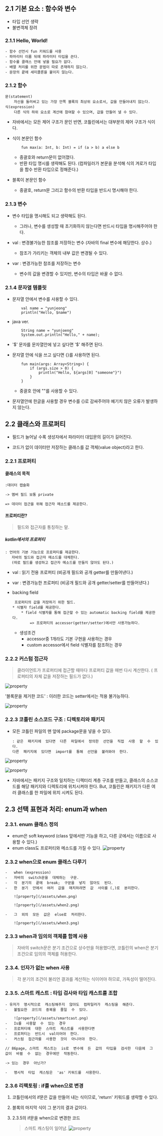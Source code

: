 ## 2.1 기본 요소 : 함수와 변수
- 타입 선언 생략
- 불변객체 장려

### 2.1.1 Hello, World!
	- 함수 선언시 fun 키워드를 사용
	- 파마리터 이름 뒤에 파라미터 타입을 쓴다.
	- 함수를 클래스 안에 넣을 필요가 없다.
	- 배열 처리를 위한 문법이 따로 존재하지 않는다.
	- 문장의 끝에 세미콜론을 붙이지 않는다.

### 2.1.2 함수
	문(statement)
		자신을 둘러싸고 있는 가장 안쪽 블록의 최상위 요소로서, 값을 만들어내지 않는다.
	식(expression)
		다른 식의 하위 요소로 계산에 참여할 수 있으며, 값을 만들어 낼 수 있다.

* 자바에서는 모든 제어 구조가 문인 반면, 코틀린에서는 대부분의 제어 구조가 식이다.

* 식이 본문인 함수
	``` 
		fun max(a: Int, b: Int) = if (a > b) a else b
	```
	* 중괄호와 return문이 없어졌다.
	* 반환 타입 명시를 생략해도 된다. 
	(컴파일러가 본문을 분석해 식의 겨로가 타입을 함수 반환 타입으로 정해준다.)
* 블록이 본문인 함수
	* 중괄호, return문 그리고 함수의 반환 타입을 반드시 명시해야 한다.

### 2.1.3 변수
* 변수 타입을 명시해도 되고 생략해도 된다.
	- 그러나, 변수를 생성할 때 초기화하지 않는다면 반드시 타입을 명시해주어야 한다.

* val : 변경불가능한 참조를 저장하는 변수 
		(자바의 final 변수에 해당한다. 상수.)
	- 참조가 가리키는 객체의 내부 값은 변경될 수 있다.

* var : 변경가능한 참조를 저장하는 변수
	- 변수의 값을 변경할 수 있지만, 변수의 타입은 바꿀 수 없다.

### 2.1.4 문자열 템플릿
* 문자열 안에서 변수를 사용할 수 있다.
	```
		val name = "yunjeong"
		println("Hello, $name")
	```
* java ver.
	```
		String name = "yunjoeng"
		System.out.println("Hello," + name);
	```

* '$' 문자를 문자열안에 넣고 싶다면 '\$' 해주면 된다.
* 문자열 안에 식을 쓰고 싶다면 {}를 사용하면 된다.
	``` 
		fun main(args: Array<String>) {
			if (args.size > 0) {
				println("Hello, ${args[0] "someone"}")
			}
		}
	```
	- 중괄호 안에 ""를 사용할 수 있다.

* 문자열안에 한글을 사용할 경우 변수를 {}로 감싸주어야 예기치 않은 오류가 발생하지 않는다.


## 2.2 클래스와 프로퍼티

- 필드가 늘어날 수록 생성자에서 파라미터 대입문의 길이가 길어진다.

- 코드가 없이 데이터만 저장하는 클래스를 값 객체(value object)라고 한다.

### 2.2.1 프로퍼티

#### 클래스의 목적

	:데이터 캡슐화

	-> 멤버 필드 보통 private

	=> 데이터 접근을 위해 접근자 메소드를 제공한다.

#### 프로퍼티란?
> 필드와 접근자를 통칭하는 말.

##### kotlin에서의 프로퍼티 
	: 언어의 기본 기능으로 프로퍼티를 제공한다.
	   자바의 필드와 접근자 메소드를 대체한다.
	   (따로 필드를 생성하고 접근자 메소드를 만들지 않아도 된다.)

-  val : 읽기 전용 프로퍼티
	(비공개 필드와 공개 getter를 만들어낸다.)

- var : 변경가능한 프로퍼티
	(비공개 필드와 공개 getter/setter를 만들어낸다.)

* backing field
	```
	 프로퍼티의 값을 저장하기 위한 필드.
	* 식별자 field를 제공한다.
		* field 식별자를 통해 접근할 수 있는 automatic backing field를 제공한다.
			=> 프로퍼티의 accessor(getter/setter)에서만 사용가능하다.
	```
	
	* 생성조건
		*   accessor중 1개라도 기본 구현을 사용하는 경우
		* custom accessor에서 field 식별자를 참조하는 경우

### 2.2.2 커스텀 접근자
>클라이언트가 프로퍼티에 접근할 때마다 프로퍼티 값을 매번 다시 계산한다.
	( 프로퍼티의 자체 값을 저장하는 필드가 없다.)

![property](/_posts/kotlin/assets/커스텀접근자.png)

'블록문을  제거한  코드'
	: 이러한  코드는 setter에서는  적용  불가능하다.

![property](/_posts/kotlin/assets/커스텀접근자2.png)

### 2.2.3 코틀린  소스코드  구조 : 디렉토리와  패키지

-   모든  코틀린  파일의  맨  앞에  package문을  넣을  수  있다.

		: 같은  패키지에  있다면  다른  파일에서  정의한  선언을  직접  사용  할  수  있다.
		다른  패키지에  있다면  import를  통해  선언을  불러와야  한다.

![property](/_posts/kotlin/assets/패키지.png)

![property](/_posts/kotlin/assets/패키지2.png)
-   자바에서는  패키지  구조와  일치하는  디렉터리  계층  구조를  만들고, 클래스의  소스코드를  해당  패키지와  디렉토리에  위치시켜야  한다.
	But, 코틀린은  패키지가  다른  여러  클래스를  한  파일에  위치  시켜도  된다.

## 2.3 선택  표현과  처리: enum과  when

### 2.3.1. enum  클래스  정의

-   enum은  soft keyword (class 앞에서만  기능을  하고, 다른  곳에서는  이름으로  사용할  수  있다.)
-   enum class도  프로퍼티와  메소드를  가질  수  있다.
![property](/_posts/kotlin/assets/enum.png)

### 2.3.2 when으로  enum 클래스  다루기

	-   when (expression)
	-   자바의  switch문을  대체하는  구문.
	-   각  분기의  끝에  break;  구문을  넣지  않아도  된다.
	-   한  분기  안에서  여러  값을  매치하려면  값  사이를 (,)로  분리한다.

		![property](/assets/when.png)

		![property](/assets/when2.png)
		
	-   그  외의  모든  값은  else로  처리한다.

		![property](/assets/when3.png)

### 2.3.3 when과  임의의  객체를  함께  사용
>자바의  switch문은  분기  조건으로  상수만을  허용했다면, 코틀린의  when은  분기  조건으로  임의의  객체를  허용한다.

### 2.3.4. 인자가  없는  when 사용
> 각  분기의  조건이  불리언  결과를  계산하는  식이어야  하므로, 가독성이  떨어진다.

### 2.3.5. 스마트  캐스트 :  타입  검사와  타입  캐스트를  조합
	- 유저가  명시적으로  캐스팅해주지  않아도  컴파일러가  캐스팅을  해준다.
	-   불필요한  코드의  중복을  줄일  수  있다.

		![property](/assets/smartcast.png)
	-   Is를  사용할  수  있는  경우
	-   프로퍼티에  대한  스마트  캐스트를  사용한다면
	-   프로퍼티는  반드시  val이어야  한다.
	-   커스텀  접근자를  사용한  것이  아니어야  한다.

	// 86page, 스마트  캐스트는  is로  변수에  든  값의  타입을  검사한  다음에  그  값이  바뀔  수  없는  경우에만  작동한다.

	-> 있는  경우  아닌가?

	-   명시적  타입  캐스팅은  'as' 키워드를  사용한다.

### 2.3.6 리팩토링 : if를 when으로  변경
  1. 코틀린에서의  if문은  값을  만들어  내는  식이므로, 'return'  키워드를  생략할  수  있다.

  2. 블록의  마지막  식이  그  분기의  결과  값이다.

  3.  2.3.5의  if문을  when으로  변경한  코드
		> 스마트  캐스팅이  일어남.
		![property](/_posts/kotlin/assets/if.png)


	